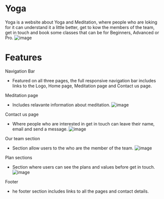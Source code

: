 # Yoga

Yoga is a website about Yoga and Meditation, where people who are loking for it can understand it a little better, get to kow the members of the team, get in touch and book some classes that can be for Beginners, Advanced or Pro.
![image](https://user-images.githubusercontent.com/86023380/210592066-828c8fc8-7462-4bbc-9fed-18ed2fd0b920.png)

# Features

Navigation Bar
- Featured on all three pages, the full responsive navigation bar includes links to the Logo, Home page, Meditation page and Contact us page.

Meditation page
- Includes relavante information about meditation.
![image](https://user-images.githubusercontent.com/86023380/210593190-9e9138aa-e67d-43df-b0e9-b1d35e648a4a.png)

Contact us page
- Where people who are interested in get in touch can leave their name, email and send a message.
![image](https://user-images.githubusercontent.com/86023380/210593661-aa3205c7-d008-483c-ac82-64fe2bc843a0.png)

Our team section
- Section allow users to the who are the member of the team.
![image](https://user-images.githubusercontent.com/86023380/210594138-3bfd31a0-b91e-45b8-bcdd-cd2cc9ad5e61.png)

Plan sections
- Section where users can see the plans and values before get in touch.
![image](https://user-images.githubusercontent.com/86023380/210594406-fe212861-b600-422f-9abd-66b53bba1818.png)

Footer
- he footer section includes links to all the pages and contact details.
